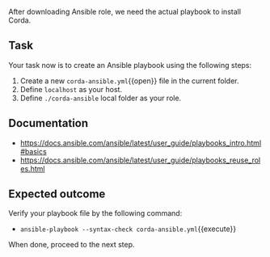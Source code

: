 After downloading Ansible role, we need the actual playbook to install Corda.

## Task

Your task now is to create an Ansible playbook using the following steps:

1. Create a new `corda-ansible.yml`{{open}} file in the current folder.
2. Define `localhost` as your host.
3. Define `./corda-ansible` local folder as your role.

## Documentation

- <https://docs.ansible.com/ansible/latest/user_guide/playbooks_intro.html#basics>
- <https://docs.ansible.com/ansible/latest/user_guide/playbooks_reuse_roles.html>

## Expected outcome

Verify your playbook file by the following command:

- `ansible-playbook --syntax-check corda-ansible.yml`{{execute}}

When done, proceed to the next step.
